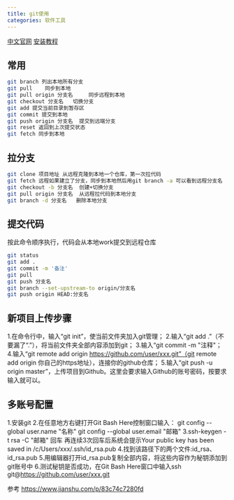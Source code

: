 ```yaml
---
title: git使用
categories: 软件工具
---
```

[中文官网](https://git-scm.com/)
[安装教程](https://jingyan.baidu.com/article/9f7e7ec0b17cac6f2815548d.html)

## 常用
``` bash
git branch 列出本地所有分支
git pull	同步到本地
git pull origin 分支名 	同步远程到本地
git checkout 分支名   切换分支
git add 提交当前目录到暂存区
git commit 提交到本地
git push origin 分支名  提交到远端分支
git reset 返回到上次提交状态
git fetch 同步到本地
```
## 拉分支
``` bash
git clone 项目地址 从远程克隆到本地一个仓库，第一次拉代码
git fetch 远程如果建立了分支，同步到本地然后用git branch -a 可以看到远程分支名
git checkout -b 分支名  创建+切换分支
git pull origin 分支名  从远程拉代码到本地分支
git branch -d 分支名   删除本地分支
```
## 提交代码
按此命令顺序执行，代码会从本地work提交到远程仓库
``` bash
git status
git add .
git commit -m '备注'
git pull
git push 分支名
git branch --set-upstream-to origin/分支名
git push origin HEAD:分支名
```
## 新项目上传步骤
1.在命令行中，输入“git init”，使当前文件夹加入git管理；
2.输入“git add .”（不要漏了“.”），将当前文件夹全部内容添加到git；
3.输入“git commit -m "注释"；
4.输入“git remote add origin https://github.com/user/xxx.git”（git remote add origin 你自己的https地址），连接你的github仓库；
5.输入“git push -u origin master”，上传项目到Github。这里会要求输入Github的账号密码，按要求输入就可以。

## 多账号配置
1.安装git
2.在任意地方右键打开Git Bash Here控制窗口输入：
git config --global user.name "名称"
git config --global user.email "邮箱"
3.ssh-keygen -t rsa -C "邮箱" 回车
再连续3次回车后系统会提示Your public key has been saved in /c/Users/xxx/.ssh/id_rsa.pub
4.找到该路径下的两个文件:id_rsa、id_rsa.pub
5.用编辑器打开id_rsa.pub复制全部内容，将这些内容作为秘钥添加到git账号中
6.测试秘钥是否成功，在Git Bash Here窗口中输入ssh git@https://github.com/user/xxx.git



参考
https://www.jianshu.com/p/83c74c7280fd
